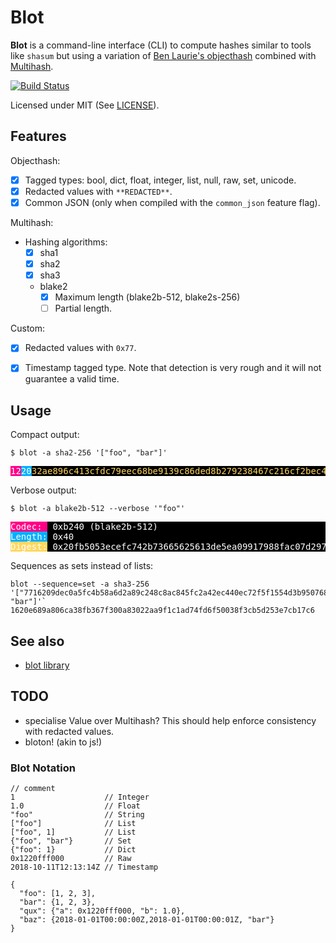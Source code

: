 # Blot

**Blot** is a command-line interface (CLI) to compute hashes similar to tools
like `shasum` but using a variation of [Ben Laurie's
objecthash](https://github.com/benlaurie/objecthash) combined with
[Multihash](https://github.com/multiformats/multihash).

[![Build Status](https://www.travis-ci.org/arnau/blot.svg?branch=master)](https://www.travis-ci.org/arnau/blot)

Licensed under MIT (See [LICENSE](./LICENSE)).

## Features

Objecthash:

* [x] Tagged types: bool, dict, float, integer, list, null, raw, set, unicode.
* [x] Redacted values with `**REDACTED**`.
* [x] Common JSON (only when compiled with the `common_json` feature flag).

Multihash:

* Hashing algorithms:
  * [x] sha1
  * [x] sha2
  * [x] sha3
  * blake2
    * [x] Maximum length (blake2b-512, blake2s-256)
    * [ ] Partial length.

Custom:

* [x] Redacted values with `0x77`.
* [x] Timestamp tagged type. Note that detection is very rough and it will not
  guarantee a valid time.


## Usage

Compact output:

```
$ blot -a sha2-256 '["foo", "bar"]'
```

<pre style="background-color: #000; font-family: monospace; color: #fff">
<span style="background-color: #ff0087">12</span><span style="background-color: #00afff">20</span><span style="color: #ffd75f">32ae896c413cfdc79eec68be9139c86ded8b279238467c216cf2bec4d5f1e4a2</span>
</pre>

Verbose output:

```
$ blot -a blake2b-512 --verbose '"foo"'
```

<pre style="background-color: #000; font-family: monospace; color: #fff">
<span style="background-color: #ff0087">Codec: </span> 0xb240 (blake2b-512)
<span style="background-color: #00afff">Length:</span> 0x40
<span style="background-color: #ffd75f">Digest:</span> 0x20fb5053ecefc742b73665625613de5ea09917988fac07d2977ece1c9bebb1aa0e5dfe8e3f2ae7b30ac3b97fac511a4745d71f5d4dbb211d69d06b34fb031e60
</pre>

Sequences as sets instead of lists:

```
blot --sequence=set -a sha3-256 '["7716209dec0a5fc4b58a6d2a89c248c8ac845fc2a42ec440ec72f5f1554d3b9507689d", "bar"]'`
1620e689a806ca38fb367f300a83022aa9f1c1ad74fd6f50038f3cb5d253e7cb17c6
```

## See also

* [blot library](blot-lib)

## TODO

* specialise Value over Multihash? This should help enforce consistency with
  redacted values.
* bloton! (akin to js!)

### Blot Notation

```
// comment
1                    // Integer
1.0                  // Float
"foo"                // String
["foo"]              // List
["foo", 1]           // List
{"foo", "bar"}       // Set
{"foo": 1}           // Dict
0x1220fff000         // Raw
2018-10-11T12:13:14Z // Timestamp

{
  "foo": [1, 2, 3],
  "bar": {1, 2, 3},
  "qux": {"a": 0x1220fff000, "b": 1.0},
  "baz": {2018-01-01T00:00:00Z,2018-01-01T00:00:01Z, "bar"}
}
```
